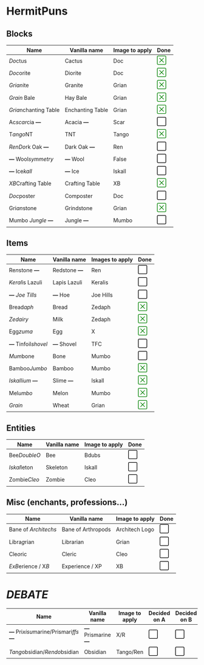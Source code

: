 # HermitPuns


## Blocks
|Name|Vanilla name|Image to apply|Done|
|----|------------|--------------|----|
|*Do*ctus|Cactus|Doc|<img src='checked.svg' alt='Checked box'>|
|*Doc*orite|Diorite|Doc|<img src='checked.svg' alt='Checked box'>|
|*Grian*ite|Granite|Grian|<img src='checked.svg' alt='Checked box'>|
|*Grain* Bale|Hay Bale|Grian|<img src='checked.svg' alt='Checked box'>|
|*Gria*nchanting Table|Enchanting Table|Grian|<img src='checked.svg' alt='Checked box'>|
|Ac*scar*cia **—**|Acacia **—**|Scar|<img src='unchecked.svg' alt='Unchecked box'>|
|T*ango*NT|TNT|Tango|<img src='checked.svg' alt='Checked box'>|
|*RenDo*rk Oak **—**|Dark Oak **—**|Ren|<img src='unchecked.svg' alt='Unchecked box'>|
|**—** Wool*symmetry*|**—** Wool|False|<img src='unchecked.svg' alt='Unchecked box'>|
|**—** Ice*kall*|**—** Ice|Iskall|<img src='unchecked.svg' alt='Unchecked box'>|
|*XB*Crafting Table|Crafting Table|XB|<img src='checked.svg' alt='Checked box'>|
|*Doc*poster|Composter|Doc|<img src='unchecked.svg' alt='Unchecked box'>|
|Gri*an*stone|Grindstone|Grian|<img src='checked.svg' alt='Checked box'>|
|Mumbo *Jungle* **—**|Jungle **—**|Mumbo|<img src='unchecked.svg' alt='Unchecked box'>

## Items
|Name|Vanilla name|Images to apply|Done|
|----|------------|---------------|----|
|Re*n*stone **—**|Redstone **—**|Ren|<img src='unchecked.svg' alt='Unchecked box'>|
|*Keral*is Lazuli|Lapis Lazuli|Keralis|<img src='unchecked.svg' alt='Unchecked box'>|
|**—** *Joe Tills*|**—** Hoe|Joe Hills|<img src='unchecked.svg' alt='Unchecked box'>|
|Bread*aph*|Bread|Zedaph|<img src='checked.svg' alt='Checked box'>|
|*Zedairy*|Milk|Zedaph|<img src='checked.svg' alt='Checked box'>|
|Egg*zuma*|Egg|X|<img src='checked.svg' alt='Checked box'>|
|**—** Tinfoil*shovel*|**—** Shovel|TFC|<img src='unchecked.svg' alt='Unchecked box'>|
|*Mum*bone|Bone|Mumbo|<img src='unchecked.svg' alt='Unchecked box'>|
|Bamboo*Jumbo*|Bamboo|Mumbo|<img src='checked.svg' alt='Checked box'>|
|*Iskallium* **—**|Slime **—**|Iskall|<img src='checked.svg' alt='Checked box'>|
|Mel*umbo*|Melon|Mumbo|<img src='checked.svg' alt='Checked box'>|
|*Grain*|Wheat|Grian|<img src='checked.svg' alt='Checked box'>|

## Entities
|Name|Vanilla name|Image to apply|Done|
|----|------------|--------------|----|
|Bee*DoubleO*|Bee|Bdubs|<img src='unchecked.svg' alt='Unchecked box'>|
|*Iskal*leton|Skeleton|Iskall|<img src='unchecked.svg' alt='Unchecked box'>|
|Zombie*Cleo*|Zombie|Cleo|<img src='unchecked.svg' alt='Unchecked box'>|

## Misc (enchants, professions...)
|Name|Vanilla name|Image to apply|Done|
|----|------------|--------------|----|
|Bane of *Architechs*|Bane of Arthropods|Architech Logo|<img src='unchecked.svg' alt='Unchecked box'>|
|Libra*g*rian|Librarian|Grian|<img src='unchecked.svg' alt='Unchecked box'>|
|Cle*o*ric|Cleric|Cleo|<img src='unchecked.svg' alt='Unchecked box'>|
|*ExB*erience / X*B*|Experience / XP|XB|<img src='unchecked.svg' alt='Unchecked box'>

# ***DEBATE***
|Name|Vanilla name|Image to apply|Decided on A|Decided on B|
|----|------------|--------------|------------|------------|
|**—** Pri*xisu*marine/Prismari*ffs* **—**|**—** Prismarine **—**|X/R|<img src='unchecked.svg' alt='Unchecked box'>|<img src='unchecked.svg' alt='Unchecked box'>|
|*Tang*obsidian/*Rendo*bsidian|Obsidian|Tango/Ren|<img src='unchecked.svg' alt='Unchecked box'>|<img src='unchecked.svg' alt='Unchecked box'>|